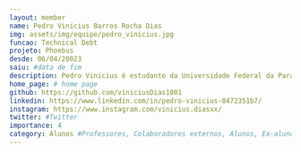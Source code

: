```yaml
---
layout: member
name: Pedro Vinicius Barros Rocha Dias
img: assets/img/equipe/pedro_vinicius.jpg
funcao: Technical Debt 
projeto: Phoebus 
desde: 06/04/20023
saiu: #data de fim
description: Pedro Vinicius é estudante da Universidade Federal da Paraíba, Atualmente faz parte da equipe Technical Debt, aonde desenvolve suas skills como FullStack, tem como objetivo uma carreira como developer. Entusiasta de jogos Digitais Souls Like, e apreciador de café com leite.
home_page: # home page
github: https://github.com/viniciusDias1001
linkedin: https://www.linkedin.com/in/pedro-vinicius-8472351b7/
instagram: https://www.instagram.com/vinicius.diasxx/
twitter: #Twitter
importance: 4
category: Alunos #Professores, Colaboradores externos, Alunos, Ex-alunos
---
```

